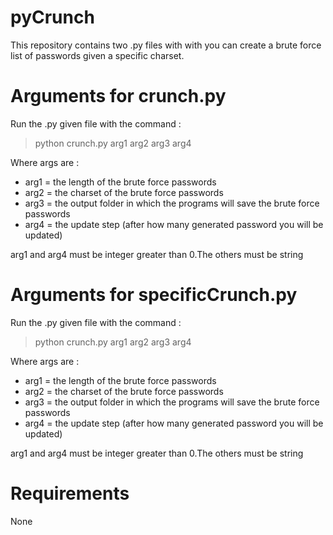 # pyCrunch

This repository contains two .py files with with you can create a brute force list of passwords given a
specific charset.

# Arguments for crunch.py

Run the .py given file with the command :

> python crunch.py arg1 arg2 arg3 arg4 

Where args are :

<ul>
	<li>arg1 = the length of the brute force passwords</li>
	<li>arg2 = the charset of the brute force passwords</li>
	<li>arg3 = the output folder in which the programs will save the brute force passwords</li>
	<li>arg4 = the update step (after how many generated password you will be updated)</li>
</ul>

arg1 and arg4 must be integer greater than 0.The others must be string

# Arguments for specificCrunch.py

Run the .py given file with the command :

> python crunch.py arg1 arg2 arg3 arg4 

Where args are :

<ul>
	<li>arg1 = the length of the brute force passwords</li>
	<li>arg2 = the charset of the brute force passwords</li>
	<li>arg3 = the output folder in which the programs will save the brute force passwords</li>
	<li>arg4 = the update step (after how many generated password you will be updated)</li>
</ul>

arg1 and arg4 must be integer greater than 0.The others must be string

# Requirements

None
 
